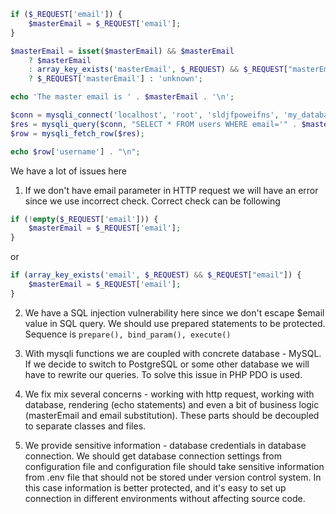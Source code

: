 ```php
if ($_REQUEST['email']) {
    $masterEmail = $_REQUEST['email'];
}

$masterEmail = isset($masterEmail) && $masterEmail
    ? $masterEmail
    : array_key_exists('masterEmail', $_REQUEST) && $_REQUEST["masterEmail"]
    ? $_REQUEST['masterEmail'] : 'unknown';

echo 'The master email is ' . $masterEmail . '\n';

$conn = mysqli_connect('localhost', 'root', 'sldjfpoweifns', 'my_database');
$res = mysqli_query($conn, "SELECT * FROM users WHERE email='" . $masterEmail . "'");
$row = mysqli_fetch_row($res);

echo $row['username'] . "\n";
```

We have a lot of issues here

1. If we don't have email parameter in HTTP request we will have an error since we use incorrect check.
Correct check can be following

```php
if (!empty($_REQUEST['email'])) {
    $masterEmail = $_REQUEST['email'];
}
```

or

```php
if (array_key_exists('email', $_REQUEST) && $_REQUEST["email"]) {
    $masterEmail = $_REQUEST['email'];
}
```

2. We have a SQL injection vulnerability here since we don't escape $email value in SQL query. We should use
prepared statements to be protected. Sequence is `prepare(), bind_param(), execute()`
   
3. With mysqli functions we are coupled with concrete database - MySQL. If we decide to switch to PostgreSQL
or some other database we will have to rewrite our queries. To solve this issue in PHP PDO is used.
   
4. We fix mix several concerns - working with http request, working with database, rendering (echo statements)
   and even a bit of business logic (masterEmail and email substitution). These parts should be decoupled to separate classes and files.
   
5. We provide sensitive information - database credentials in database connection. We should get database connection
settings from configuration file and configuration file should take sensitive information from .env file that 
   should not be stored under version control system. In this case information is better protected, and it's easy to 
   set up connection in different environments without affecting source code.
   
